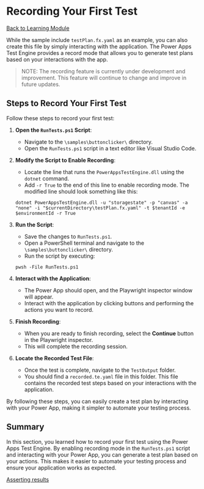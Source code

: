 # Recording Your First Test

<a href="/powerfuldev-testing/learning/" class="btn">Back to Learning Module</a>

While the sample include `testPlan.fx.yaml` as an example, you can also create this file by simply interacting with the application. The Power Apps Test Engine provides a record mode that allows you to generate test plans based on your interactions with the app.

> NOTE: The recording feature is currently under development and improvement. This feature will continue to change and improve in future updates.

## Steps to Record Your First Test

Follow these steps to record your first test:

1. **Open the `RunTests.ps1` Script**:
    - Navigate to the `\samples\buttonclicker\` directory.
    - Open the `RunTests.ps1` script in a text editor like Visual Studio Code.

2. **Modify the Script to Enable Recording**:
    - Locate the line that runs the `PowerAppsTestEngine.dll` using the `dotnet` command.
    - Add `-r True` to the end of this line to enable recording mode. The modified line should look something like this:

    ```pwsh
    dotnet PowerAppsTestEngine.dll -u "storagestate" -p "canvas" -a "none" -i "$currentDirectory\testPlan.fx.yaml" -t $tenantId -e $environmentId -r True
    ```

3. **Run the Script**:
    - Save the changes to `RunTests.ps1`.
    - Open a PowerShell terminal and navigate to the `\samples\buttonclicker\` directory.
    - Run the script by executing:

    ```pwsh
    pwsh -File RunTests.ps1
    ```

4. **Interact with the Application**:
    - The Power App should open, and the Playwright inspector window will appear.
    - Interact with the application by clicking buttons and performing the actions you want to record.

5. **Finish Recording**:
    - When you are ready to finish recording, select the **Continue** button in the Playwright inspector.
    - This will complete the recording session.

6. **Locate the Recorded Test File**:
    - Once the test is complete, navigate to the `TestOutput` folder.
    - You should find a `recorded.te.yaml` file in this folder. This file contains the recorded test steps based on your interactions with the application.

By following these steps, you can easily create a test plan by interacting with your Power App, making it simpler to automate your testing process.

## Summary

In this section, you learned how to record your first test using the Power Apps Test Engine. By enabling recording mode in the `RunTests.ps1` script and interacting with your Power App, you can generate a test plan based on your actions. This makes it easier to automate your testing process and ensure your application works as expected.

<a href="/powerfuldev-testing/learning/06-asserting-results" class="btn btn--primary">Asserting results</a>